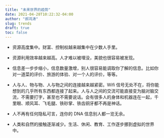 ```yaml
---
title: "未来世界的趋势"
date: 2021-04-28T10:22:32-04:00
author: "郝鸿涛"
slug: trends
draft: true
toc: false
---
```


- 资源高度集中。财富、控制权越来越集中在少数人手里。

- 资源利用效率越来越高。人才难以被埋没，美貌也很容易被发现。

- 信息差一步步缩小，信息数量激增，别人很容易能调取你了解的信息。比如你对一道菜的评价、旅游的体验、对一个人的评价，等等。

- 人与人、物与物、人与物之间的连接越来越紧密。Wifi 信号无处不在，将你能想到的几乎所有东西都连接了起来。人与人之间的交流可能直接变为脑对脑交流，不需要打字，甚至也不需要说话。会有很多人的身体和机器连在一起，千里眼、顺风耳、飞毛腿、铁砂掌、铁齿铜牙都不再是神话。

- 人不再有任何隐私可言，连你的 DNA 信息别人都一览无余。

- 人类和自然的接触逐渐减少。生活、休闲、教育、工作逐步挪到虚拟的世界中。
